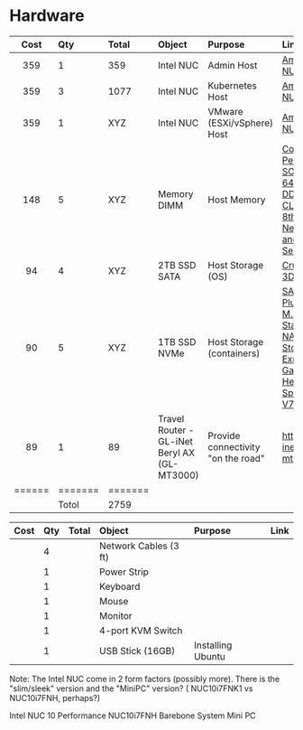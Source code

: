 # Hardware


| Cost | Qty | Total | Object       | Purpose                   | Link |
|:----:|:----|:------|:-------------|:--------------------------|:-----|
| 359  | 1   | 359   | Intel NUC    | Admin Host                | [Amazon - Intel NUC NUC10i7FNK](https://www.amazon.com/s?k=NUC10i7FNK) |
| 359  | 3   | 1077  | Intel NUC    | Kubernetes Host           | [Amazon - Intel NUC NUC10i7FNH](https://www.amazon.com/NUC10i7FNH-i7-10710U-Processor-Thunderbolt-Ethernet/dp/B0CNBGDXRM)  |
| 359  | 1   |   XYZ | Intel NUC    | VMware (ESXi/vSphere) Host           | [Amazon - Intel NUC NUC10i7FNH](https://www.amazon.com/NUC10i7FNH-i7-10710U-Processor-Thunderbolt-Ethernet/dp/B0CNBGDXRM)  |
| 148  | 5   |  XYZ   | Memory DIMM  | Host Memory               | [Corsair Vengeance Performance SODIMM Memory 64GB (2x32GB) DDR4 2933MHz CL19 Unbuffered for 8th Generation or Newer Intel Core™ i7, and AMD Ryzen 4000 Series Notebooks](https://www.amazon.com/gp/product/B08GSRD34Y/ref=ppx_od_dt_b_asin_title_s00?ie=UTF8&psc=1) | 
| 94   | 4   |  XYZ    | 2TB SSD SATA | Host Storage (OS)         | [Crucial BX500 2TB 3D NAND](https://www.amazon.com/Crucial-BX500-NAND-2-5-Inch-Internal/dp/B07YD5F561) |
| 90   | 5   | XYZ | 1TB SSD NVMe | Host Storage (containers) | [SAMSUNG 970 EVO Plus SSD 1TB NVMe M.2 Internal Solid State Hard Drive, V-NAND Technology, Storage and Memory Expansion for Gaming, Graphics w/ Heat Control, Max Speed, MZ-V7S1T0B/AM](https://www.amazon.com/gp/product/B07MFZY2F2/ref=ppx_od_dt_b_asin_title_s00?ie=UTF8&th=1) |
| 89 | 1 | 89 | Travel Router - GL-iNet Beryl AX (GL-MT3000) | Provide connectivity "on the road" |https://www.gl-inet.com/products/gl-mt3000/ |
|======|=======|=======| | | 
|      | Totol | 2759 | | | 

| Cost | Qty | Total | Object      | Purpose | Link |
|:----:|:----|:------|:-------|:--------|:-----|
|      | 4   |   | Network Cables (3 ft) | |
|      | 1   |   | Power Strip | |
|      | 1   |   | Keyboard | |
|      | 1   |   | Mouse | |
|      | 1   |   | Monitor | |
|      | 1   |   | 4-port KVM Switch | |
|      | 1   |   | USB Stick (16GB) | Installing Ubuntu | |

Note:  The Intel NUC come in 2 form factors (possibly more).  There is the "slim/sleek" version and the "MiniPC" version? ( NUC10i7FNK1 vs NUC10i7FNH, perhaps?)

Intel NUC 10 Performance NUC10i7FNH Barebone System Mini PC
